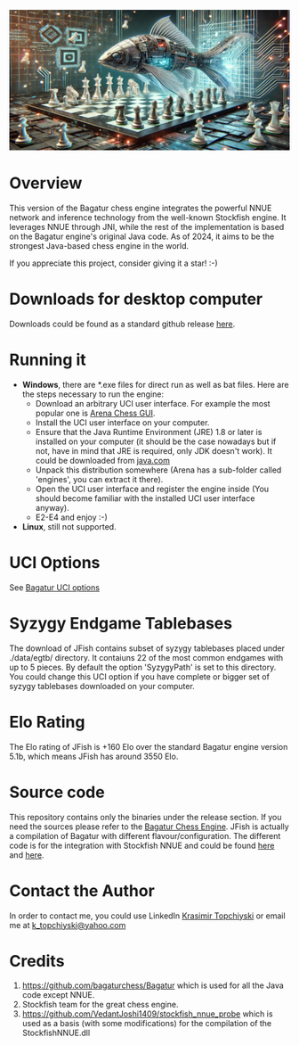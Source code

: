 ![JFish logo](JFish.jpg)

# Overview

This version of the Bagatur chess engine integrates the powerful NNUE network and inference technology from the well-known Stockfish engine.
It leverages NNUE through JNI, while the rest of the implementation is based on the Bagatur engine's original Java code.
As of 2024, it aims to be the strongest Java-based chess engine in the world.

If you appreciate this project, consider giving it a star! :-)

# Downloads for desktop computer

Downloads could be found as a standard github release <a href="https://github.com/bagaturchess/JFish/releases">here</a>.

# Running it

* **Windows**, there are *.exe files for direct run as well as bat files. Here are the steps necessary to run the engine:
  * Download an arbitrary UCI user interface. For example the most popular one is <a href="http://www.playwitharena.com/">Arena Chess GUI</a>.
  * Install the UCI user interface on your computer.
  * Ensure that the Java Runtime Environment (JRE) 1.8 or later is installed on your computer (it should be the case nowadays but if not, have in mind that JRE is required, only JDK doesn't work). It could be downloaded from <a href="https://java.com/">java.com</a>
  * Unpack this distribution somewhere (Arena has a sub-folder called 'engines', you can extract it there).
  * Open the UCI user interface and register the engine inside (You should become familiar with the installed UCI user interface anyway).
  * E2-E4 and enjoy :-)
* **Linux**, still not supported.

# UCI Options

See [Bagatur UCI options](https://github.com/bagaturchess/Bagatur#UCI-Options)

# Syzygy Endgame Tablebases

The download of JFish contains subset of syzygy tablebases placed under ./data/egtb/ directory. It contaiuns 22 of the most common endgames with up to 5 pieces. By default the option 'SyzygyPath' is set to this directory. You could change this UCI option if you have complete or bigger set of syzygy tablebases downloaded on your computer.

# Elo Rating

The Elo rating of JFish is +160 Elo over the standard Bagatur engine version 5.1b, which means JFish has around 3550 Elo.

# Source code

This repository contains only the binaries under the release section.
If you need the sources please refer to the <a href="https://github.com/bagaturchess/Bagatur">Bagatur Chess Engine</a>.
JFish is actually a compilation of Bagatur with different flavour/configuration.
The different code is for the integration with Stockfish NNUE and could be found
<a href="https://github.com/bagaturchess/Bagatur/tree/master/NNUE/src/bagaturchess/nnue_v5">here</a>
and <a href="https://github.com/bagaturchess/Bagatur/tree/master/LearningImpl/src/bagaturchess/deeplearning/impl_nnue_v2b">here</a>.

# Contact the Author

In order to contact me, you could use LinkedIn <a href="https://www.linkedin.com/in/topchiyski/">Krasimir Topchiyski</a> or email me at k_topchiyski@yahoo.com

# Credits

1. https://github.com/bagaturchess/Bagatur which is used for all the Java code except NNUE.
2. Stockfish team for the great chess engine.
3. https://github.com/VedantJoshi1409/stockfish_nnue_probe which is used as a basis (with some modifications) for the compilation of the StockfishNNUE.dll

